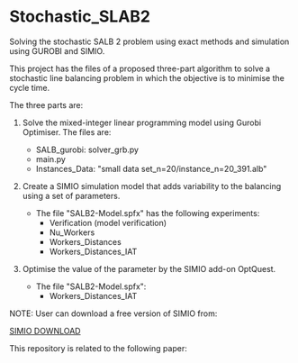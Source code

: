 # Stochastic_SLAB2
Solving the stochastic SALB 2 problem using exact methods and simulation using GUROBI and SIMIO.

This project has the files of a proposed three-part algorithm to solve a stochastic line balancing problem in which the objective is to minimise the cycle time.

The three parts are:
1. Solve the mixed-integer linear programming model using Gurobi Optimiser. The files are:
   * SALB_gurobi: solver_grb.py
   * main.py
   * Instances_Data: "small data set_n=20/instance_n=20_391.alb"
        
2. Create a SIMIO simulation model that adds variability to the balancing using a set of parameters. 
    - The file "SALB2-Model.spfx" has the following experiments:
        - Verification (model verification)
        - Nu_Workers
        - Workers_Distances
        - Workers_Distances_IAT
3. Optimise the value of the parameter by the SIMIO add-on OptQuest.
    - The file "SALB2-Model.spfx":
        - Workers_Distances_IAT

NOTE: User can download a free version of SIMIO from:

[SIMIO DOWNLOAD](https://www.simio.com/free-simulation-software/index.php)

This repository is related to the following paper:
